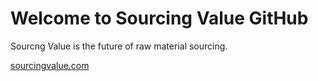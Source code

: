 # Welcome to Sourcing Value GitHub

Sourcng Value is the future of raw material sourcing.

[sourcingvalue.com](https://www.sourcingvalue.com)
